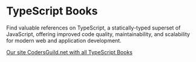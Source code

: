 # TypeScript Books

Find valuable references on TypeScript, a statically-typed superset of JavaScript, offering improved code quality, maintainability, and scalability for modern web and application development.

[Our site CodersGuild.net with all TypeScript Books](https://codersguild.net/books/typescript)
